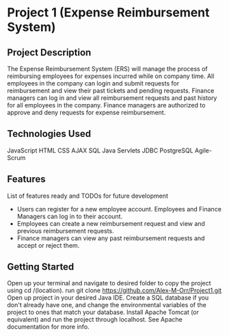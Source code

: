 # Project 1 (Expense Reimbursement System)

## Project Description

The Expense Reimbursement System (ERS) will manage the process of reimbursing employees for expenses incurred while on company time.
All employees in the company can login and submit requests for reimbursement and view their past tickets and pending requests. Finance 
managers can log in and view all reimbursement requests and past history for all employees in the company. Finance managers are
authorized to approve and deny requests for expense reimbursement.

## Technologies Used

JavaScript
HTML
CSS
AJAX
SQL
Java
Servlets
JDBC
PostgreSQL
Agile-Scrum

## Features

List of features ready and TODOs for future development
* Users can register for a new employee account. Employees and Finance Managers can log in to their account.
* Employees can create a new reimbursement request and view and previous reimbursement requests.
* Finance managers can view any past reimbursement requests and accept or reject them.

## Getting Started
Open up your terminal and navigate to desired folder to copy the project using cd /(location).
run git clone https://github.com/Alex-M-Orr/Project1.git
Open up project in your desired Java IDE.
Create a SQL database if you don't already have one, and change the environmental variables of the project to ones that match your database.
Install Apache Tomcat (or equivalent) and run the project through localhost. See Apache documentation for more info.
